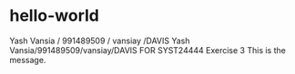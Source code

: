 # hello-world
Yash Vansia / 991489509 / vansiay /DAVIS
Yash Vansia/991489509/vansiay/DAVIS FOR SYST24444 Exercise 3 This is the message.
